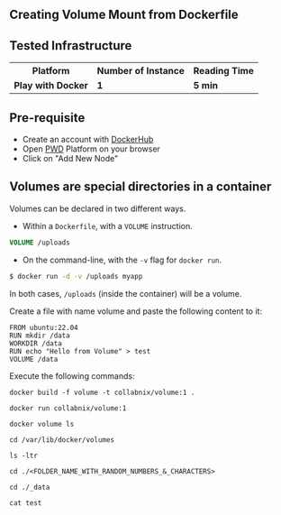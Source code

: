## Creating Volume Mount from **Dockerfile**


## Tested Infrastructure

<table class="tg">
  <tr>
    <th class="tg-yw4l"><b>Platform</b></th>
    <th class="tg-yw4l"><b>Number of Instance</b></th>
    <th class="tg-yw4l"><b>Reading Time</b></th>
    
  </tr>
  <tr>
    <td class="tg-yw4l"><b> Play with Docker</b></td>
    <td class="tg-yw4l"><b>1</b></td>
    <td class="tg-yw4l"><b>5 min</b></td>
    
  </tr>
  
</table>

## Pre-requisite

- Create an account with [DockerHub](https://hub.docker.com)
- Open [PWD](https://labs.play-with-docker.com/) Platform on your browser 
- Click on "Add New Node"


## Volumes are special directories in a container

Volumes can be declared in two different ways.

* Within a `Dockerfile`, with a `VOLUME` instruction.

```dockerfile
VOLUME /uploads
```

* On the command-line, with the `-v` flag for `docker run`.

```bash
$ docker run -d -v /uploads myapp
```

In both cases, `/uploads` (inside the container) will be a volume.



Create a file with name volume and paste the following content to it:

```
FROM ubuntu:22.04
RUN mkdir /data
WORKDIR /data
RUN echo "Hello from Volume" > test
VOLUME /data
```

Execute the following commands:

```
docker build -f volume -t collabnix/volume:1 .

docker run collabnix/volume:1

docker volume ls

cd /var/lib/docker/volumes

ls -ltr

cd ./<FOLDER_NAME_WITH_RANDOM_NUMBERS_&_CHARACTERS>

cd ./_data
 
cat test 
```
